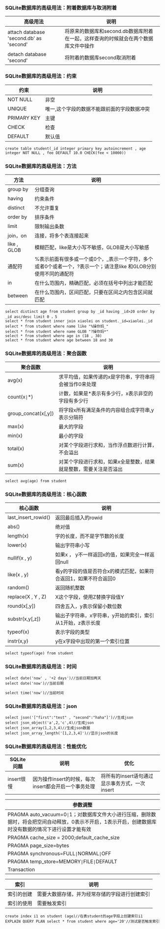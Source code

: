 ### SQLite数据库的高级用法：附着数据库与取消附着

|高级用法|说明|
|------|------|
|attach database 'second.db' as 'second'|将原来的数据库和second.db数据库附着在一起，这样查询的时候就会在两个数据库文件中操作|
|detach database 'second'|将附着的数据库second取消附着|

### SQLite数据库的高级用法：约束

|约束|说明|
|------|------|
|NOT NULL|非空|
|UNIQUE|唯一,这个字段的数据不能跟前面的字段数据冲突|
|PRIMARY KEY|主键|
|CHECK|检查|
|DEFAULT|默认值|

```
create table student(_id integer primary key autoincrement , age integer NOT NULL , fee DEFAULT 10.0 CHECK(fee < 10000))
```
### SQLite数据库的高级用法：方法

|方法|说明|
|------|------|
|group by|分组查询|
|having|约束条件|
|distinct|不允许重复|
|order by|排序条件|
|limit|限制输出条数|
|join，on|连接，将多个表连接起来|
|like , GLOB|模糊匹配，like是大小写不敏感，GLOB是大小写敏感|
|通配符|%表示前面有很多或一个或0个，_表示一个字符，多个或者0个或者一个，?表示一个；请注意like 和GLOB分别使用不同的通配符|
|in|在什么范围内，精确匹配，必须在括号中列出才能匹配|
|between|在什么范围内，区间匹配，只要在区间之内包含区间就匹配|

```
select distinct age from student group by _id having _id>20 order by _id asc/desc limit 0 ，5 
select * from student inner join xiaolei on student._id=xiaolei._id
select * from student where name like "%操你妈_"
select * from student where name GLOB "?操你妈*"
select * from student where age in (18 , 30)
select * from student where age between 18 and 30
```
### SQLite数据库的高级用法：聚合函数

|聚合函数|说明|
|------|------|
|avg(x)|求平均值，如果传递的x是字符串，字符串将会被当作0来处理|
|count(x`\|`*)|计数，如果是*表示有多少行，x表示非空的字段有多少行|
|group_concat(x[,y])|将字段x所有满足条件的内容组合成字符串,y表示分隔符|
|max(x)|最大的字段|
|min(x)|最小的字段|
|total(x)|对某个字段进行求和，当作浮点数进行计算，不会溢出|
|sum(x)|对某个字段进行求和，如果x全是整数，结果就是整数，需要关注是否溢出|

```
select avg(age) from student
```
### SQLite数据库的高级用法：核心函数

|核心函数|说明|
|------|------|
|last_insert_rowid()|返回最后插入的rowid|
|abs()|绝对值|
|length(x)|字的长度，而不是字节数的长度|
|lower(x)|输出字符串小写|
|nullif(x , y)|如果x ， y不一样返回x的值，如果完全一样返回null|
|like(x , y)|看y的字段的值是否符合x的模式匹配，如果符合返回1，如果不符合返回0|
|random()|返回随机整数|
|replace(X , Y , Z)|X这个字段，使用Z替换字段值Y|
|round(x[,y])|四舍五入，y表示保留小数位数|
|substr(x,y[,z])|输出子字符串，x字符串，y开始的索引，索引从1开始，z表示长度|
|typeof(x)|表示字段的类型|
|instr(x,y)|y在x字段中出现的第一个索引位置|

```
select typeof(age) from student
```
### SQLite数据库的高级用法：时间

```
select date('now' , '+2 days')//当前日期加两天
select date('now')//当前日期

select time('now')//当前时间
```
### SQLite数据库的高级用法：json

```
select json('["first":"test" , "second":"haha"]')//生成json
select json_object('a',2,'c',4)//生成json
select json_array(1,2,3,4)//生成json数据
select json_array_length('[1,2,3,4]')//显示json的长度
```
### SQLite数据库的高级用法：性能优化

|SQLite问题|说明|优化|
|------|-----|------|
|insert很慢|因为操作insert的时候，每次insert都会开启一个事务处理|将所有的insert语句通过显示事务方式，一次insert|

|参数调整|
|------|
|PRAGMA auto_vacuum=0`\|`1；对数据库文件大小进行压缩，删除数据时，将会把空间自动释放，0表示不开启，1表示开启，创建数据库时没有数据的情况下进行设置才能有效|
|PRAGMA cache_size = 2000;default_cache_size|缓存尺寸|
|PRAGMA page_size=bytes|设置每个页面有多少字节|
|PRAGMA synchronous=FULL`\|`NORMAL`\|`OFF|设置同步，防止数据丢失，一般很少用到，默认为OFF|
|PRAGMA temp_store=MEMORY`\|`FILE`\|`DEFAULT|默认存储|
|Transaction|优化大批量数据插入|

|索引|说明|
|------|------|
|索引的创建|需要大数据存储，并为经常存储的字段进行创建索引|
|索引的使用|需要触发索引|

```
create index i1 on student (age)//在表student的age字段上创建索引i1
EXPLAIN QUERY PLAN select * from student where age='20'//测试是否触发索引
```
